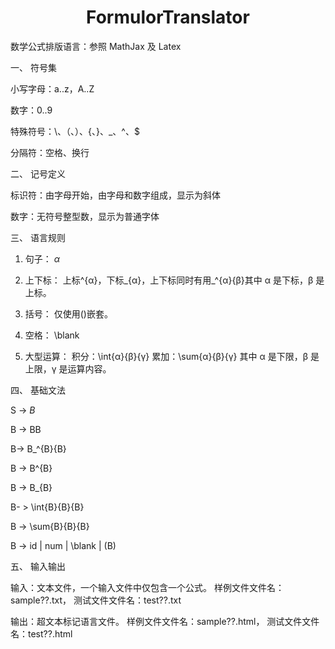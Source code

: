 # <center>FormulorTranslator</center>
数学公式排版语言：参照 MathJax 及 Latex

一、 符号集

小写字母：a..z，A..Z

数字：0..9

特殊符号：\、（、）、{、}、_、^、$

分隔符：空格、换行

二、 记号定义

标识符：由字母开始，由字母和数字组成，显示为斜体

数字：无符号整型数，显示为普通字体

三、 语言规则

1. 句子：
    $α$

2. 上下标：
    上标^{α}，下标_{α}，上下标同时有用_^{α}{β}其中 α 是下标，β 是上标。

3. 括号：
    仅使用()嵌套。

4. 空格：
    \blank

5. 大型运算：
    积分：\int{α}{β}{γ}
    累加：\sum{α}{β}{γ}
    其中 α 是下限，β 是上限，γ 是运算内容。

  四、 基础文法

S -> $B$

B -> BB

B-> B_^{B}{B}

B -> B^{B}

B -> B_{B}

B- > \int{B}{B}{B}

B -> \sum{B}{B}{B}

B -> id | num | \blank | (B)  

  五、 输入输出

  输入：文本文件，一个输入文件中仅包含一个公式。
  样例文件文件名：sample??.txt， 测试文件文件名：test??.txt

  输出：超文本标记语言文件。
  样例文件文件名：sample??.html， 测试文件文件名：test??.html
